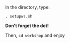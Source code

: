 In the directory, type:

```
. setupws.sh
```

**Don't forget the dot!**

Then, `cd workshop` and enjoy
